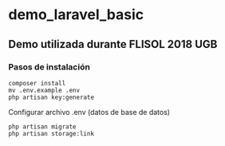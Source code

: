 # demo_laravel_basic
## Demo utilizada durante FLISOL 2018 UGB

### Pasos de instalación
```
composer install
mv .env.example .env
php artisan key:generate
```
Configurar archivo .env (datos de base de datos)
```
php artisan migrate
php artisan storage:link
```
